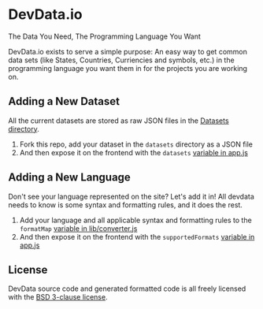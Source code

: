 DevData.io
==========

The Data You Need, The Programming Language You Want

DevData.io exists to serve a simple purpose: An easy way to get common data
sets (like States, Countries, Curriencies and symbols, etc.) in the programming language you want them in for the projects you are
working on.


Adding a New Dataset
--------------------

All the current datasets are stored as raw JSON files in the [Datasets
directory](datasets/).

1. Fork this repo, add your dataset in the `datasets` directory as a JSON file
2. And then expose it on the frontend with the `datasets` [variable in
   app.js](app.js#L17)

Adding a New Language
---------------------

Don't see your language represented on the site? Let's add it in! All devdata
needs to know is some syntax and formatting rules, and it does the rest.

1. Add your language and all applicable syntax and formatting rules to the
   `formatMap` [variable in lib/converter.js](lib/converter.js#L9)
2. And then expose it on the frontend with the `supportedFormats` [variable in
   app.js](app.js#L16)

License
-------

DevData source code and generated formatted code is all freely licensed with
the [BSD 3-clause license](LICENSE.txt).

